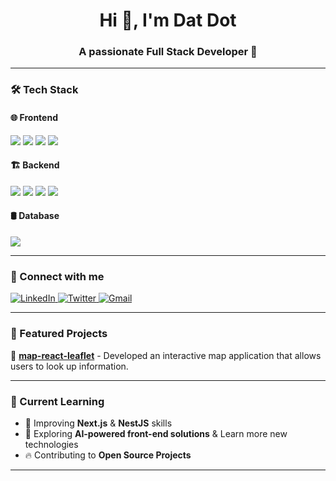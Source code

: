 <h1 align="center">Hi 👋, I'm Dat Dot</h1>
<h3 align="center">A passionate Full Stack Developer 🚀</h3>

---

### 🛠️ Tech Stack  
#### 🌐 Frontend  
<p>
  <img src="https://img.shields.io/badge/React-61DAFB?style=for-the-badge&logo=react&logoColor=black" />
  <img src="https://img.shields.io/badge/Next.js-000000?style=for-the-badge&logo=nextdotjs&logoColor=white" />
  <img src="https://img.shields.io/badge/TailwindCSS-38B2AC?style=for-the-badge&logo=tailwind-css&logoColor=white" />
  <img src="https://img.shields.io/badge/TypeScript-007ACC?style=for-the-badge&logo=typescript&logoColor=white" />
</p>

#### 🏗 Backend  
<p>
  <img src="https://img.shields.io/badge/NestJS-E0234E?style=for-the-badge&logo=nestjs&logoColor=white" />
  <img src="https://img.shields.io/badge/Node.js-339933?style=for-the-badge&logo=nodedotjs&logoColor=white" />
  <img src="https://img.shields.io/badge/Express.js-000000?style=for-the-badge&logo=express&logoColor=white" />
  <img src="https://img.shields.io/badge/Prisma-2D3748?style=for-the-badge&logo=prisma&logoColor=white" />
</p>

#### 🛢 Database  
<p>
  <img src="https://img.shields.io/badge/PostgreSQL-336791?style=for-the-badge&logo=postgresql&logoColor=white" />
</p>

---

### 🔗 Connect with me  
<p align="left">
  <a href="https://linkedin.com/in/{your-linkedin}](https://www.linkedin.com/in/dat-dot" target="_blank">
    <img src="https://img.shields.io/badge/LinkedIn-0077B5?style=for-the-badge&logo=linkedin&logoColor=white" alt="LinkedIn" />
  </a>
  <a href="https://x.com/datnt23" target="_blank">
    <img src="https://img.shields.io/badge/Twitter-1DA1F2?style=for-the-badge&logo=twitter&logoColor=white" alt="Twitter" />
  </a>
  <a href="mailto:datnt.pq23@gmail.com">
    <img src="https://img.shields.io/badge/Gmail-D14836?style=for-the-badge&logo=gmail&logoColor=white" alt="Gmail" />
  </a>
</p>

---

### 🚀 Featured Projects  
🔹 **[map-react-leaflet](https://github.com/datnt23/map-react-leaflet-demo)** - Developed an interactive map application that allows
users to look up information.

---

### 🎯 Current Learning  
- 📌 Improving **Next.js** & **NestJS** skills  
- 🚀 Exploring **AI-powered front-end solutions** & Learn more new technologies
- 🔥 Contributing to **Open Source Projects**  

---

